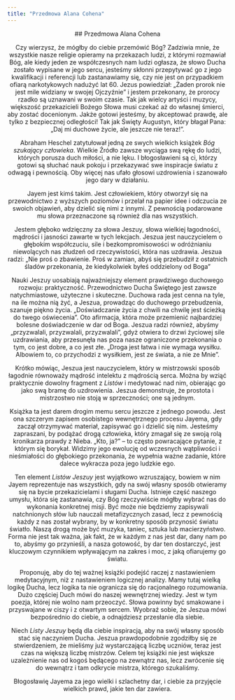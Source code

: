 ```yaml
---
title: "Przedmowa Alana Cohena"
---
```


<div markdown="1" align="center">
## Przedmowa Alana Cohena

Czy wierzysz, że mógłby do ciebie przemówić Bóg? Zadziwia mnie, że
wszystkie nasze religie opieramy na przekazach ludzi, z którymi
rozmawiał Bóg, ale kiedy jeden ze współczesnych nam ludzi ogłasza, że
słowo Ducha zostało wypisane w jego sercu, jesteśmy skłonni przepytywać
go z jego kwalifikacji i referencji lub zastanawiamy się, czy nie jest
on przypadkiem ofiarą narkotykowych nadużyć lat 60. Jezus powiedział:
„Żaden prorok nie jest mile widziany w swojej Ojczyźnie” i jestem
przekonany, że prorocy rzadko są uznawani w swoim czasie. Tak jak wielcy
artyści i muzycy, większość przekazicieli Bożego Słowa musi czekać aż do
własnej śmierci, aby zostać docenionym. Jakże gotowi jesteśmy, by
akceptować prawdę, ale tylko z bezpiecznej odległości! Tak jak Święty
Augustyn, który błagał Pana: „Daj mi duchowe życie, ale jeszcze nie
teraz!”.

Abraham Heschel zatytułował jedną ze swych wielkich książek *Bóg
szukający człowieka*. Wielkie Źródło zawsze wyciąga swą rękę do ludzi,
których porusza duch miłości, a nie lęku. I błogosławieni są ci, którzy
gotowi są słuchać nauk pokoju i przekazywać swe inspiracje światu z
odwagą i pewnością. Oby więcej nas ufało głosowi uzdrowienia i szanowało
jego dary w działaniu.

Jayem jest kimś takim. Jest człowiekiem, który otworzył się na
przewodnictwo z wyższych poziomów i przelał na papier idee i odczucia ze
swoich objawień, aby dzielić się nimi z innymi. Z pewnością podarowane
mu słowa przeznaczone są również dla nas wszystkich.

Jestem głęboko wdzięczny za słowa Jeszuy, słowa wielkiej łagodności,
mądrości i jasności zawarte w tych lekcjach. Jeszua jest nauczycielem o
głębokim współczuciu, sile i bezkompromisowości w odróżnianiu
niewolących nas złudzeń od rzeczywistości, która nas uzdrawia. Jeszua
radzi: „Nie proś o zbawienie. Proś w zamian, abyś się przebudził z
ostatnich śladów przekonania, że kiedykolwiek byłeś oddzielony od Boga”

Nauki Jeszuy uosabiają najważniejszy element prawdziwego duchowego
rozwoju: praktyczność. Przewodnictwo Ducha Świętego jest zawsze
natychmiastowe, użyteczne i skuteczne. Duchowa rada jest cenna na tyle,
na ile można nią żyć, a Jeszua, prowadząc do duchowego przebudzenia,
szanuje piękno życia. „Doświadczanie życia z chwili na chwilę jest
ścieżką do twego oświecenia”. Oto afirmacja, która może przemienić
najbardziej bolesne doświadczenie w dar od Boga. Jeszua radzi również,
abyśmy „przyzwalali, przyzwalali, przyzwalali”, gdyż otwiera to drzwi
życiowej sile uzdrawiania, aby przesunęła nas poza nasze ograniczone
przekonania o tym, co jest dobre, a co jest złe. „Droga jest łatwa i nie
wymaga wysiłku. Albowiem to, co przychodzi z wysiłkiem, jest ze świata,
a nie ze Mnie”.

Krótko mówiąc, Jeszua jest nauczycielem, który w mistrzowski sposób
łagodnie równoważy mądrość intelektu z mądrością serca. Można by wziąć
praktycznie dowolny fragment z *Listów* i medytować nad nim, obierając
go jako swą bramę do uzdrowienia. Jeszua demonstruje, że prostota i
mistrzostwo nie stoją w sprzeczności; one są jednym.

Książka ta jest darem drogim memu sercu jeszcze z jednego powodu. Jest
ona szczerym zapisem osobistego wewnętrznego procesu Jayema, gdy zaczął
otrzymywać materiał, zapisywać go i dzielić się nim. Jesteśmy
zapraszani, by podążać drogą człowieka, który zmagał się ze swoją rolą
kronikarza prawdy z Nieba. „Kto, ja?” – to często powracające pytanie, z
którym się borykał. Widzimy jego ewolucję od wczesnych wątpliwości i
nieśmiałości do głębokiego przekonania, że wypełnia ważne zadanie, które
dalece wykracza poza jego ludzkie ego.

Ten element *Listów Jeszuy* jest wyjątkowo wzruszający, bowiem w nim
Jayem reprezentuje nas wszystkich, gdy na swój własny sposób otwieramy
się na bycie przekazicielami i sługami Ducha. Istnieje część naszego
umysłu, która się zastanawia, czy Bóg rzeczywiście mógłby wybrać nas do
wykonania konkretnej misji. Być może nie będziemy zapisywali
natchnionych słów lub nauczali metafizycznych zasad, lecz z pewnością
każdy z nas został wybrany, by w konkretny sposób przynosić światu
światło. Naszą drogą może być muzyka, taniec, sztuka lub macierzyństwo.
Forma nie jest tak ważna, jak fakt, że w każdym z nas jest dar, dany nam
po to, abyśmy go przynieśli, a nasza gotowość, by dar ten dostarczyć,
jest kluczowym czynnikiem wpływającym na zakres i moc, z jaką ofiarujemy
go światu.

Proponuję, aby do tej ważnej książki podejść raczej z nastawieniem
medytacyjnym, niż z nastawieniem logicznej analizy. Mamy tutaj wielką
logikę Ducha, lecz logika ta nie ogranicza się do racjonalnego
rozumowania. Dużo częściej Duch mówi do naszej wewnętrznej wiedzy. Jest
w tym poezja, której nie wolno nam przeoczyć. Słowa powinny być
smakowane i przyswajane w ciszy i z otwartym sercem. Wyobraź sobie, że
Jeszua mówi bezpośrednio do ciebie, a odnajdziesz przesłanie dla siebie.

Niech *Listy Jeszuy* będą dla ciebie inspiracją, aby na swój własny
sposób stać się naczyniem Ducha. Jeszua prawdopodobnie zgodziłby się ze
stwierdzeniem, że mieliśmy już wystarczającą liczbę uczniów, teraz jest
czas na większą liczbę mistrzów. Celem tej książki nie jest większe
uzależnienie nas od kogoś będącego na zewnątrz nas, lecz zwrócenie się
do wewnątrz i tam odkrycie mistrza, którego szukaliśmy.

Błogosławię Jayema za jego wielki i szlachetny dar, i ciebie za
przyjęcie wielkich prawd, jakie ten dar zawiera.

</div>


